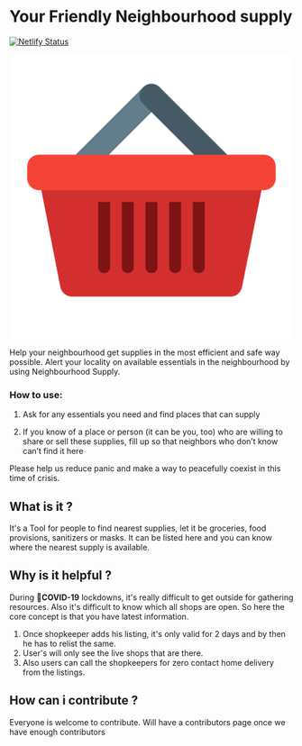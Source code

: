 # Your Friendly Neighbourhood supply

[![Netlify Status](https://api.netlify.com/api/v1/badges/ca896586-31dd-45f8-ae62-75881267c149/deploy-status)](https://app.netlify.com/sites/condescending-kare-6ab542/deploys)

![Your Fri](/src/logo.png)

Help your neighbourhood get supplies in the most efficient and safe way possible. Alert your locality on available essentials in the neighbourhood by using Neighbourhood Supply. 

### How to use:
1. Ask for any essentials you need and find places that can supply 

2. If you know of a place or person (it can be you, too) who are willing to share or sell these supplies, fill up so that neighbors who don’t know can’t find it here

Please help us reduce panic and make a way to peacefully coexist in this time of crisis. 

## What is it ?
It's a Tool for people to find nearest supplies, let it be groceries, food provisions, sanitizers or masks. It can be listed here and you can know where the nearest supply is available.

## Why is it helpful ?

During 🦠**COVID-19** lockdowns, it's really difficult to get outside for gathering resources. Also it's difficult to know which all shops are open. So here the core concept is that you have latest information.

1. Once shopkeeper adds his listing, it's only valid for 2 days and by then he has to relist the same.
2. User's will only see the live shops that are there.
3. Also users can call the shopkeepers for zero contact home delivery from the listings.

## How can i contribute ?

Everyone is welcome to contribute. Will have a contributors page once we have enough contributors
